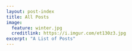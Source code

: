 ```yaml
---
layout: post-index
title: All Posts
image:
  feature: winter.jpg
  creditlink: https://i.imgur.com/et130z3.jpg
excerpt: "A List of Posts"
---
```


